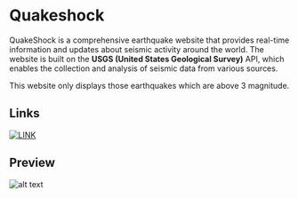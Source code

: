 # Quakeshock

QuakeShock is a comprehensive earthquake website that provides real-time information and 
updates about seismic activity around the world. The website is built on the <b>USGS (United States Geological Survey)</b> API, 
which enables the collection and analysis of seismic data from various sources.

This website only displays those earthquakes which are above 3 magnitude.

## Links
[![LINK](https://img.shields.io/badge/%E2%9E%A4-Link%20To%20The%20Live%20Page-sucess)](https://1k24bytes.github.io/Quakeshock/)

## Preview 
![alt text](https://i.imgur.com/BbjRIue.png)
